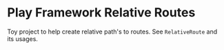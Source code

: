 # Play Framework Relative Routes

Toy project to help create relative path's to routes.  See `RelativeRoute` and its usages.